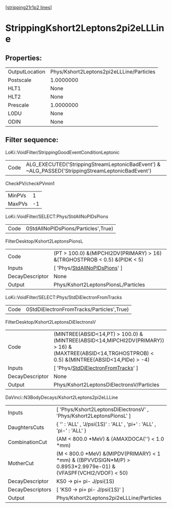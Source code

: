 [[stripping21r1p2 lines]](./stripping21r1p2-index)

# StrippingKshort2Leptons2pi2eLLLine

## Properties:

|                |                                          |
|----------------|------------------------------------------|
| OutputLocation | Phys/Kshort2Leptons2pi2eLLLine/Particles |
| Postscale      | 1.0000000                                |
| HLT1           | None                                     |
| HLT2           | None                                     |
| Prescale       | 1.0000000                                |
| L0DU           | None                                     |
| ODIN           | None                                     |

## Filter sequence:

LoKi::VoidFilter/StrippingGoodEventConditionLeptonic

|      |                                                                                                  |
|------|--------------------------------------------------------------------------------------------------|
| Code | ALG_EXECUTED('StrippingStreamLeptonicBadEvent') & ~ALG_PASSED('StrippingStreamLeptonicBadEvent') |

CheckPV/checkPVmin1

|        |     |
|--------|-----|
| MinPVs | 1   |
| MaxPVs | -1  |

LoKi::VoidFilter/SELECT:Phys/StdAllNoPIDsPions

|      |                                     |
|------|-------------------------------------|
| Code | 0StdAllNoPIDsPions/Particles',True) |

FilterDesktop/Kshort2LeptonsPionsL

|                 |                                                                                       |
|-----------------|---------------------------------------------------------------------------------------|
| Code            | (PT \> 100.0) &(MIPCHI2DV(PRIMARY) \> 16) &(TRGHOSTPROB \< 0.5) &(PIDK \< 5)          |
| Inputs          | [ 'Phys/[StdAllNoPIDsPions](./stripping21r1p2-commonparticles-stdallnopidspions)' ] |
| DecayDescriptor | None                                                                                  |
| Output          | Phys/Kshort2LeptonsPionsL/Particles                                                   |

LoKi::VoidFilter/SELECT:Phys/StdDiElectronFromTracks

|      |                                           |
|------|-------------------------------------------|
| Code | 0StdDiElectronFromTracks/Particles',True) |

FilterDesktop/Kshort2LeptonsDiElectronsV

|                 |                                                                                                                                                           |
|-----------------|-----------------------------------------------------------------------------------------------------------------------------------------------------------|
| Code            | (MINTREE(ABSID\<14,PT) \> 100.0) &(MINTREE(ABSID\<14,MIPCHI2DV(PRIMARY)) \> 16) &(MAXTREE(ABSID\<14,TRGHOSTPROB) \< 0.5) &(MINTREE(ABSID\<14,PIDe) \> -4) |
| Inputs          | [ 'Phys/[StdDiElectronFromTracks](./stripping21r1p2-commonparticles-stddielectronfromtracks)' ]                                                         |
| DecayDescriptor | None                                                                                                                                                      |
| Output          | Phys/Kshort2LeptonsDiElectronsV/Particles                                                                                                                 |

DaVinci::N3BodyDecays/Kshort2Leptons2pi2eLLLine

|                  |                                                                                                                        |
|------------------|------------------------------------------------------------------------------------------------------------------------|
| Inputs           | [ 'Phys/Kshort2LeptonsDiElectronsV' , 'Phys/Kshort2LeptonsPionsL' ]                                                  |
| DaughtersCuts    | { '' : 'ALL' , 'J/psi(1S)' : 'ALL' , 'pi+' : 'ALL' , 'pi-' : 'ALL' }                                                   |
| CombinationCut   | (AM \< 800.0 \*MeV) & (AMAXDOCA('') \< 1.0 \*mm)                                                                       |
| MotherCut        | (M \< 800.0 \*MeV) &(MIPDV(PRIMARY) \< 1 \*mm) & ((BPVVDSIGN\*M/P) \> 0.8953\*2.9979e-01) & (VFASPF(VCHI2/VDOF) \< 50) |
| DecayDescriptor  | KS0 -\> pi+ pi- J/psi(1S)                                                                                              |
| DecayDescriptors | [ 'KS0 -\> pi+ pi- J/psi(1S)' ]                                                                                      |
| Output           | Phys/Kshort2Leptons2pi2eLLLine/Particles                                                                               |
